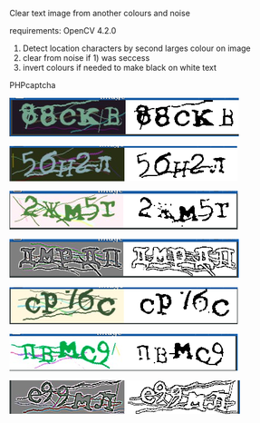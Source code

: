 Clear text image from another colours and noise

requirements: OpenCV 4.2.0

1) Detect location characters by second larges colour on image
2) clear from noise if 1) was seccess
3) invert colours if needed to make black on white text

PHPcaptcha

![This is an image](https://github.com/Anoncheg1/captcha-image-to-grayscale/blob/master/2022-12-09_19-23.png)

![This is an image](https://github.com/Anoncheg1/captcha-image-to-grayscale/blob/master/2022-12-09_19-23_1.png)

![This is an image](https://github.com/Anoncheg1/captcha-image-to-grayscale/blob/master/2022-12-09_19-23_2.png)

![This is an image](https://github.com/Anoncheg1/captcha-image-to-grayscale/blob/master/2022-12-09_19-50.png)

![This is an image](https://github.com/Anoncheg1/captcha-image-to-grayscale/blob/master/2022-12-09_19-50_1.png)

![This is an image](https://github.com/Anoncheg1/captcha-image-to-grayscale/blob/master/2022-12-09_19-53.png)

![This is an image](https://github.com/Anoncheg1/captcha-image-to-grayscale/blob/master/2022-12-09_19-53_1.png)
